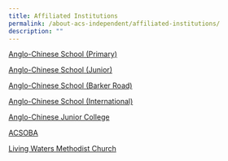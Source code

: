 ```yaml
---
title: Affiliated Institutions
permalink: /about-acs-independent/affiliated-institutions/
description: ""
---
```

[Anglo-Chinese School (Primary)](http://www.acspri.moe.edu.sg/ "Anglo-Chinese School (Primary)")

[Anglo-Chinese School (Junior)](http://acsj.moe.edu.sg/ "Anglo-Chinese School (Junior)")

[Anglo-Chinese School (Barker Road)](http://acsbr.moe.edu.sg/ "Anglo-Chinese School (Barker Road)")

[Anglo-Chinese School (International)](http://www.acsinternational.com.sg/ "Anglo-Chinese School (International)")

[Anglo-Chinese Junior College](https://acjc.moe.edu.sg/ "Anglo-Chinese Junior College")

[ACSOBA](http://www.acsoba.net/ "ACSOBA")

[Living Waters Methodist Church](http://livingwatersmc.org.sg/ "Living Waters Methodist Church")
